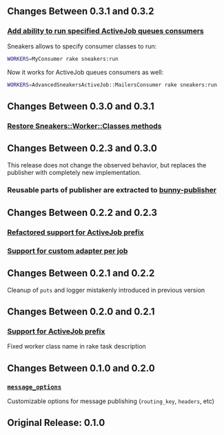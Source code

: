 ## Changes Between 0.3.1 and 0.3.2

### [Add ability to run specified ActiveJob queues consumers](https://github.com/veeqo/advanced-sneakers-activejob/pull/8)

Sneakers allows to specify consumer classes to run:

```sh
WORKERS=MyConsumer rake sneakers:run
```

Now it works for ActiveJob queues consumers as well:

```sh
WORKERS=AdvancedSneakersActiveJob::MailersConsumer rake sneakers:run
```

## Changes Between 0.3.0 and 0.3.1

### [Restore Sneakers::Worker::Classes methods](https://github.com/veeqo/advanced-sneakers-activejob/pull/6)

## Changes Between 0.2.3 and 0.3.0

This release does not change the observed behavior, but replaces the publisher with completely new implementation.

### Reusable parts of publisher are extracted to [bunny-publisher](https://github.com/veeqo/bunny-publisher)

## Changes Between 0.2.2 and 0.2.3

### [Refactored support for ActiveJob prefix](https://github.com/veeqo/advanced-sneakers-activejob/pull/3)
### [Support for custom adapter per job](https://github.com/veeqo/advanced-sneakers-activejob/pull/4)

## Changes Between 0.2.1 and 0.2.2

Cleanup of `puts` and logger mistakenly introduced in previous version

## Changes Between 0.2.0 and 0.2.1

### [Support for ActiveJob prefix](https://github.com/veeqo/advanced-sneakers-activejob/pull/2)

Fixed worker class name in rake task description

## Changes Between 0.1.0 and 0.2.0

### [`message_options`](https://github.com/veeqo/advanced-sneakers-activejob/pull/1)

Customizable options for message publishing (`routing_key`, `headers`, etc)

## Original Release: 0.1.0
